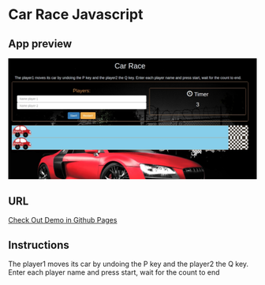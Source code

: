# Car Race Javascript

## App preview
![App Preview](./img/preview.jpg?raw=true "Car Racer App Preview")

## URL
[Check Out Demo in Github Pages](https://melissa160.github.io/CarRace/)

## Instructions
The player1 moves its car by undoing the P key and the player2 the Q key. Enter each player name and press start, wait for the count to end

